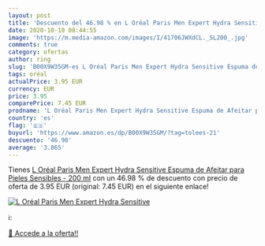 ```yaml
---
layout: post
title: 'Descuento del 46.98 % en L Oréal Paris Men Expert Hydra Sensitive'
date: 2020-10-10 08:44:55
image: 'https://m.media-amazon.com/images/I/41706JWXdCL._SL200_.jpg'
comments: true
category: ofertas
author: ring
slug: 'B00X9W35GM-es L Oréal Paris Men Expert Hydra Sensitive Espuma de Afeitar...'
tags: oréal
actualPrice: 3.95 EUR
currency: EUR
price: 3.95
comparePrice: 7.45 EUR
prodname: 'L Oréal Paris Men Expert Hydra Sensitive Espuma de Afeitar para Pieles Sensibles - 200 ml'
country: 'es'
flag: '🇪🇸'
buyurl: 'https://www.amazon.es/dp/B00X9W35GM/?tag=tolees-21'
descuento: '46.98'
average: '3.865'
---
```


Tienes [L Oréal Paris Men Expert Hydra Sensitive Espuma de Afeitar para Pieles Sensibles - 200 ml](https://www.amazon.es/dp/B00X9W35GM/?tag=tolees-21) con un 46.98 % de descuento con precio de oferta de 3.95 EUR (original: 7.45 EUR) en el siguiente enlace!

[![L Oréal Paris Men Expert Hydra Sensitive](https://m.media-amazon.com/images/I/41706JWXdCL._SL200_.jpg)](https://www.amazon.es/dp/B00X9W35GM/?tag=tolees-21)

ℹ️:


[🛒 Accede a la oferta!!](https://www.amazon.es/dp/B00X9W35GM/?tag=tolees-21)
